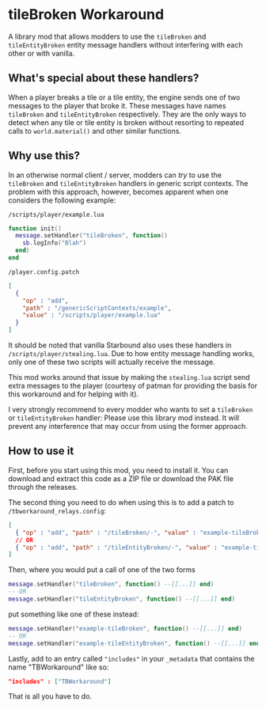 # tileBroken Workaround

A library mod that allows modders to use the `tileBroken` and `tileEntityBroken` entity message handlers without interfering with each other or with vanilla.

## What's special about these handlers?

When a player breaks a tile or a tile entity, the engine sends one of two messages to the player that broke it. These messages have names `tileBroken` and `tileEntityBroken` respectively. They are the only ways to detect when any tile or tile entity is broken without resorting to repeated calls to `world.material()` and other similar functions.

## Why use this?

In an otherwise normal client / server, modders can *try* to use the `tileBroken` and `tileEntityBroken` handlers in generic script contexts. The problem with this approach, however, becomes apparent when one considers the following example:

`/scripts/player/example.lua`
```lua
function init()
  message.setHandler("tileBroken", function()
    sb.logInfo("Blah")
  end)
end
```

`/player.config.patch`
```json
[
  {
    "op" : "add",
    "path" : "/genericScriptContexts/example",
    "value" : "/scripts/player/example.lua"
  }
]
```

It should be noted that vanilla Starbound also uses these handlers in `/scripts/player/stealing.lua`. Due to how entity message handling works, only one of these two scripts will actually receive the message.

This mod works around that issue by making the `stealing.lua` script send extra messages to the player (courtesy of patman for providing the basis for this workaround and for helping with it).

I very strongly recommend to every modder who wants to set a `tileBroken` or `tileEntityBroken` handler: Please use this library mod instead. It will prevent any interference that may occur from using the former approach.

## How to use it

First, before you start using this mod, you need to install it. You can download and extract this code as a ZIP file or download the PAK file through the releases.

The second thing you need to do when using this is to add a patch to `/tbworkaround_relays.config`:
```json
[
  { "op" : "add", "path" : "/tileBroken/-", "value" : "example-tileBroken" },
  // OR
  { "op" : "add", "path" : "/tileEntityBroken/-", "value" : "example-tileEntityBroken" }
]
```

Then, where you would put a call of one of the two forms
```lua
message.setHandler("tileBroken", function() --[[...]] end)
-- OR
message.setHandler("tileEntityBroken", function() --[[...]] end)
```
put something like one of these instead:
```lua
message.setHandler("example-tileBroken", function() --[[...]] end)
-- OR
message.setHandler("example-tileEntityBroken", function() --[[...]] end)
```

Lastly, add to an entry called `"includes"` in your `_metadata` that contains the name "TBWorkaround" like so:
```json
"includes" : ["TBWorkaround"]
```

That is all you have to do.